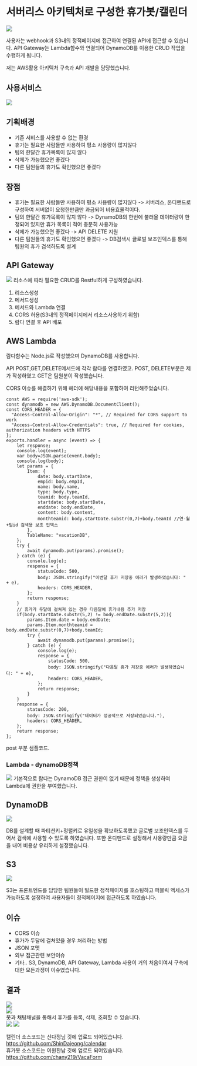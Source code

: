 # 서버리스 아키텍처로 구성한 휴가봇/캘린더
![](https://i.imgur.com/fhZ7GN9.png)

사용자는 webhook과 S3내의 정적페이지에 접근하여 연결된 API에 접근할 수 있습니다. API Gateway는 Lambda함수와 연결되어 DynamoDB를 이용한 CRUD 작업을 수행하게 됩니다. 

저는 AWS활용 아키텍처 구축과 API 개발을 담당했습니다.

## 사용서비스
![](https://i.imgur.com/ry5X6v6.png)  

## 기획배경
* 기존 서비스를 사용할 수 없는 환경
* 휴가는 필요한 사람들만 사용하여 평소 사용량이 많지않다
* 팀의 한달간 휴가목록이 많지 않다
* 삭제가 가능했으면 좋겠다
* 다른 팀원들의 휴가도 확인했으면 좋겠다

## 장점
* 휴가는 필요한 사람들만 사용하여 평소 사용량이 많지않다
-> 서버리스, 온디맨드로 구성하여 서버없이 요청한만큼만 과금되어 비용효율적이다.
* 팀의 한달간 휴가목록이 많지 않다
-> DynamoDB의 한번에 불러올 데이터량이 한정되어 있지만 휴가 목록이 적어 충분히 사용가능
* 삭제가 가능했으면 좋겠다
-> API DELETE 지원
* 다른 팀원들의 휴가도 확인했으면 좋겠다
-> DB검색시 글로벌 보조인덱스를 통해 팀원의 휴가 검색하도록 설계
## API Gateway
![](https://i.imgur.com/gKYkQ6P.png)
리소스에 따라 필요한 CRUD를 Restful하게 구성하였습니다.

1. 리소스생성
2. 메서드생성
3. 메서드와 Lambda 연결
4. CORS 허용(S3내의 정적페이지에서 리소스사용하기 위함)
5. 람다 연결 후 API 배포

## AWS Lambda
람다함수는 Node.js로 작성했으며 DynamoDB를 사용합니다.  

API POST,GET,DELETE메서드에 각각 람다를 연결하였고. POST, DELETE부분은 제가 작성하였고 GET은 팀원분이 작성했습니다.  

CORS 이슈를 해결하기 위해 헤더에 해당내용을 포함하여 리턴해주었습니다.

```javascript=
const AWS = require('aws-sdk');
const dynamodb = new AWS.DynamoDB.DocumentClient();
const CORS_HEADER = {
  "Access-Control-Allow-Origin": "*", // Required for CORS support to work
  "Access-Control-Allow-Credentials": true, // Required for cookies, authorization headers with HTTPS
};
exports.handler = async (event) => {
    let response;
    console.log(event);
    var body=JSON.parse(event.body);
    console.log(body);
    let params = {
        Item: {
            date: body.startDate,
            empid: body.empId,
            name: body.name,
            type: body.type,
            teamid: body.teamId,
            startdate: body.startDate,
            enddate: body.endDate,
            content: body.content,
            monthteamid: body.startDate.substr(0,7)+body.teamId //연-월+팀id 검색용 보조 인덱스
        },
        TableName: "vacationDB",
    };
    try {
        await dynamodb.put(params).promise();
    } catch (e) {
        console.log(e);
        response = {
            statusCode: 500,
            body: JSON.stringify("이번달 휴가 저장중 에러가 발생하였습니다: " + e),
            headers: CORS_HEADER,
        };
        return response;
    }
    // 휴가가 두달에 걸쳐져 있는 경우 다음달에 휴가내용 추가 저장
    if(body.startDate.substr(5,2) != body.endDate.substr(5,2)){ 
        params.Item.date = body.endDate;
        params.Item.monthteamid = body.endDate.substr(0,7)+body.teamId;
        try {
            await dynamodb.put(params).promise();
        } catch (e) {
            console.log(e);
            response = {
                statusCode: 500,
                body: JSON.stringify("다음달 휴가 저장중 에러가 발생하였습니다: " + e),
                headers: CORS_HEADER,
            };
            return response;
        }
    }
    response = {
        statusCode: 200,
        body: JSON.stringify("데이터가 성공적으로 저장되었습니다."),
        headers: CORS_HEADER,
    };
    return response;
};
```
post 부분 샘플코드.
### Lambda - dynamoDB정책
![](https://i.imgur.com/O9pDkgA.png)
기본적으로 람다는 DynamoDB 접근 권한이 없기 때문에 정책을 생성하여 Lambda에 권한을 부여했습니다.

## DynamoDB
![](https://i.imgur.com/UjTbmGp.png)

DB를 설계할 때 파티션키+정렬키로 유일성을 확보하도록했고 글로벌 보조인덱스를 두어서 검색에 사용할 수 있도록 하였습니다. 또한 온디맨드로 설정해서 사용량만큼 요금을 내어 비용상 유리하게 설정했습니다.

## S3
![](https://i.imgur.com/d109qzU.png)

S3는 프론트엔드를 담당한 팀원들이 빌드한 정적페이지를 호스팅하고 퍼블릭 엑세스가 가능하도록 설정하여 사용자들이 정적페이지에 접근하도록 하였습니다.  

## 이슈
* CORS 이슈
* 휴가가 두달에 걸쳐있을 경우 처리하는 방법
* JSON 포멧
* 외부 접근관련 보안이슈
* 기타.. S3, DynamoDB, API Gateway, Lambda 사용이 거의 처음이여서 구축에 대한 모든과정이 이슈였습니다. 


## 결과
![](https://i.imgur.com/7rKbsSm.png)  
![](https://i.imgur.com/AT8FF40.png)  
봇과 채팅채널을 통해서 휴가를 등록, 삭제, 조회할 수 있습니다.  
![](https://i.imgur.com/kpcfUUS.png)
![](https://i.imgur.com/1PEV4Xa.png)

캘린더 소스코드는 신다정님 깃에 업로드 되어있습니다.  
https://github.com/ShinDajeong/calendar  
휴가봇 소스코드는 이원찬남 깃에 업로드 되어있습니다.  
https://github.com/chany219/VacaForm  
